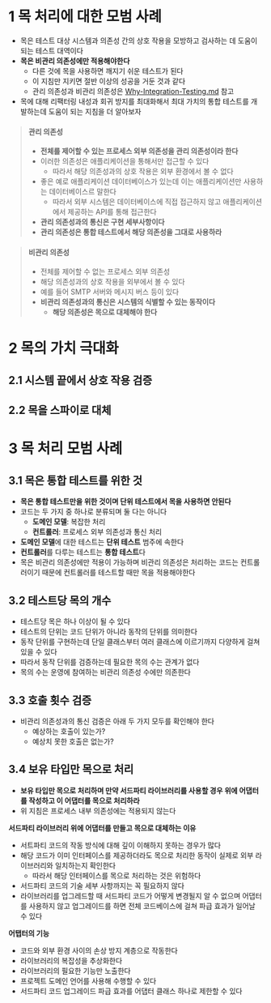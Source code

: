 # 1 목 처리에 대한 모범 사례

* 목은 테스트 대상 시스템과 의존성 간의 상호 작용을 모방하고 검사하는 데 도움이 되는 테스트 대역이다
* **목은 비관리 의존성에만 적용해야한다**
  * 다른 것에 목을 사용하면 깨지기 쉬운 테스트가 된다
  * 이 지침만 지키면 절반 이상의 성공을 거둔 것과 같다
  * 관리 의존성과 비관리 의존성은 [Why-Integration-Testing.md](../Why-Integration-Testing/Why-Integration-Testing.md) 참고
* 목에 대해 리팩터링 내성과 회귀 방지를 최대화해서 최대 가치의 통합 테스트를 개발하는데 도움이 되는 지침을 더 알아보자



> ####  관리 의존성
>
> * **전체를 제어할 수 있는 프로세스 외부 의존성을 관리 의존성이라 한다**
> * 이러한 의존성은 애플리케이션을 통해서만 접근할 수 있다
>   * 따라서 해당 의존성과의 상호 작용은 외부 환경에서 볼 수 없다
> * 좋은 예로 애플리케이션 데이터베이스가 있는데 이는 애플리케이션만 사용하는 데이터베이스르 말한다
>   * 따라서 외부 시스템은 데이터베이스에 직접 접근하지 않고 애플리케이션에서 제공하는 API를 통해 접근한다
> * **관리 의존성과의 통신은 구현 세부사항이다**
> * **관리 의존성은 통합 테스트에서 해당 의존성을 그대로 사용하라**



> #### 비관리 의존성
>
> * 전체를 제어할 수 없는 프로세스 외부 의존성
> * 해당 의존성과의 상호 작용을 외부에서 볼 수 있다
> * 예를 들어 SMTP 서버와 메시지 버스 등이 있다
> * **비관리 의존성과의 통신은 시스템의 식별할 수 있는 동작이다**
>   * **해당 의존성은 목으로 대체해야 한다**



# 2 목의 가치 극대화



## 2.1 시스템 끝에서 상호 작용 검증



## 2.2 목을 스파이로 대체



# 3 목 처리 모범 사례



## 3.1 목은 통합 테스트를 위한 것

* **목은 통합 테스트만을 위한 것이며 단위 테스트에서 목을 사용하면 안된다**
* 코드는 두 가지 중 하나로 분류되며 둘 다는 아니다
  * **도메인 모델**: 복잡한 처리
  * **컨트롤러**: 프로세스 외부 의존성과 통신 처리
* **도메인 모델**에 대한 테스트는 **단위 테스트** 범주에 속한다
* **컨트롤러**를 다루는 테스트는 **통합 테스트**다
* 목은 비관리 의존성에만 적용이 가능하며 비관리 의존성은 처리하는 코드는 컨트롤러이기 때문에 컨트롤러를 테스트할 때만 목을 적용해야한다



## 3.2 테스트당 목의 개수

* 테스트당 목은 하나 이상이 될 수 있다
* 테스트의 단위는 코드 단위가 아니라 동작의 단위를 의미한다
* 동작 단위를 구현하는데 단일 클래스부터 여러 클래스에 이르기까지 다양하게 걸쳐 있을 수 있다
* 따라서 동작 단위를 검증하는데 필요한 목의 수는 관계가 없다
* 목의 수는 운영에 참여하는 비관리 의존성 수에만 의존한다



## 3.3 호출 횟수 검증

* 비관리 의존성과의 통신 검증은 아래 두 가지 모두를 확인해야 한다
  * 예상하는 호출이 있는가?
  * 예상치 못한 호출은 없는가?



## 3.4 보유 타입만 목으로 처리

* **보유 타입만 목으로 처리하며 만약 서드파티 라이브러리를 사용할 경우 위에 어댑터를 작성하고 이 어댑터를 목으로 처리하라**
* 위 지침은 프로세스 내부 의존성에는 적용되지 않는다



**서드파티 라이브러리 위에 어댑터를 만들고 목으로 대체하는 이유**

* 서트파티 코드의 작동 방식에 대해 깊이 이해하지 못하는 경우가 많다
* 해당 코드가 이미 인터페이스를 제공하더라도 목으로 처리한 동작이 실제로 외부 라이브러리와 일치하는지 확인한다
  * 따라서 해당 인터페이스를 목으로 처리하는 것은 위험하다
* 서드파티 코드의 기술 세부 사항까지는 꼭 필요하지 않다
* 라이브러리를 업그레드할 때 서드파티 코드가 어떻게 변경될지 알 수 없으며 어댑터를 사용하지 않고 업그레이드를 하면 전체 코드베이스에 걸쳐 파급 효과가 일어날 수 있다



**어탭터의 기능**

* 코드와 외부 환경 사이의 손상 방지 계층으로 작동한다
* 라이브러리의 복잡성을 추상화한다
* 라이브러리의 필요한 기능만 노출한다
* 프로젝트 도메인 언어를 사용해 수행할 수 있다
* 서드파티 코드 업그레이드 파급 효과를 어댑터 클래스 하나로 제한할 수 있다